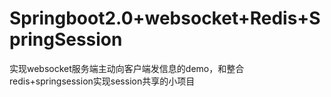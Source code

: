 # Springboot2.0+websocket+Redis+SpringSession

实现websocket服务端主动向客户端发信息的demo，和整合redis+springsession实现session共享的小项目

